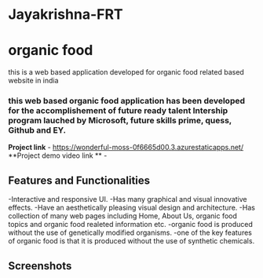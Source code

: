 # Jayakrishna-FRT
# organic food

this is a web based application developed for organic food related based website in india

### this web based organic food application has been developed for the accomplishement of future ready taIent Intership program lauched by Microsoft, future skills prime, quess, Github and EY.


**Project link** - https://wonderful-moss-0f6665d00.3.azurestaticapps.net/
**Project demo video link ** -


## Features and Functionalities

-Interactive and responsive UI.
-Has many graphical and visual innovative effects.
-Have an aesthetically pleasing visual design and architecture.
-Has collection of many web pages including Home, About Us, organic food topics and organic food realeted information etc.
-organic food is produced without the use of genetically modified organisms.
-one of the key features of organic food is that it is produced without the use of synthetic chemicals.

## Screenshots




